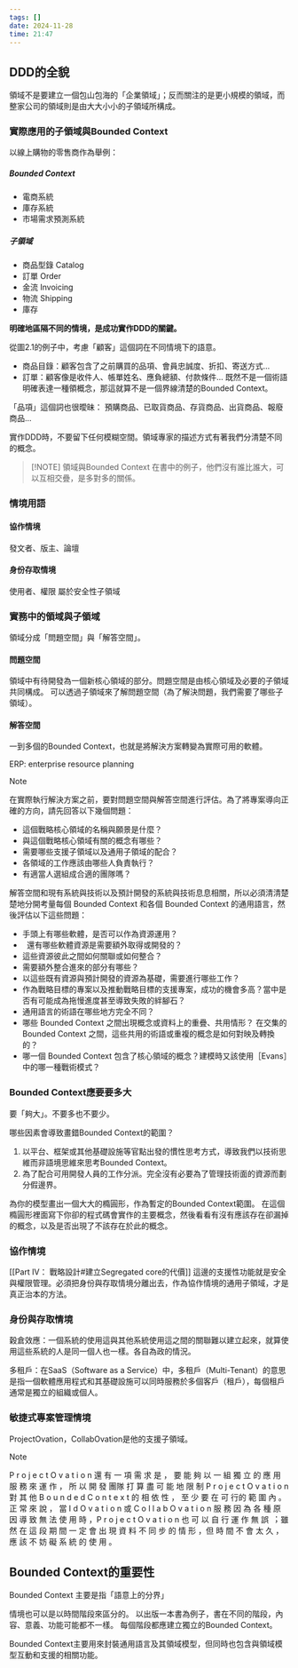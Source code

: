 ```yaml
---
tags: []
date: 2024-11-28
time: 21:47
---
```

## DDD的全貌
領域不是要建立一個包山包海的「企業領域」；反而關注的是更小規模的領域，而整家公司的領域則是由大大小小的子領域所構成。

### 實際應用的子領域與Bounded Context
以線上購物的零售商作為舉例：
##### Bounded Context
- 電商系統
- 庫存系統
- 市場需求預測系統
##### 子領域
- 商品型錄 Catalog
- 訂單 Order
- 金流 Invoicing
- 物流 Shipping
- 庫存

**明確地區隔不同的情境，是成功實作DDD的關鍵。**

從圖2.1的例子中，考慮「顧客」這個詞在不同情境下的語意。
- 商品目錄：顧客包含了之前購買的品項、會員忠誠度、折扣、寄送方式...
- 訂單：顧客像是收件人、帳單姓名、應負總額、付款條件...
既然不是一個術語明確表達一種領概念，那這就算不是一個界線清楚的Bounded Context。

「品項」這個詞也很曖昧：
預購商品、已取貨商品、存貨商品、出貨商品、報廢商品...

實作DDD時，不要留下任何模糊空間。領域專家的描述方式有著我們分清楚不同的概念。


> [!NOTE] 領域與Bounded Context
> 在書中的例子，他們沒有誰比誰大，可以互相交疊，是多對多的關係。

### 情境用語
#### 協作情境
發文者、版主、論壇
#### 身份存取情境
使用者、權限
屬於安全性子領域



### 實務中的領域與子領域

領域分成「問題空間」與「解答空間」。
#### 問題空間
領域中有待開發為一個新核心領域的部分。問題空間是由核心領域及必要的子領域共同構成。
可以透過子領域來了解問題空間（為了解決問題，我們需要了哪些子領域）。

#### 解答空間
一到多個的Bounded Context，也就是將解決方案轉變為實際可用的軟體。

ERP: enterprise resource planning

> [!NOTE]
> 在實際執行解決方案之前，要對問題空間與解答空間進行評估。為了將專案導向正確的方向，請先回答以下幾個問題：
> - 這個戰略核心領域的名稱與願景是什麼？
> - 與這個戰略核心領域有關的概念有哪些？
> - 需要哪些支援子領域以及通用子領域的配合？
> - 各領域的工作應該由哪些人負責執行？
> - 有適當人選組成合適的團隊嗎？
> 
> 解答空間和現有系統與技術以及預計開發的系統與技術息息相關，所以必須清清楚楚地分開考量每個 Bounded Context 和各個 Bounded Context 的通用語言，然後評估以下這些問題：
> - 手頭上有哪些軟體，是否可以作為資源運用？
> -   還有哪些軟體資源是需要額外取得或開發的？
> - 這些資源彼此之間如何關聯或如何整合？
> - 需要額外整合進來的部分有哪些？
> - 以這些既有資源與預計開發的資源為基礎，需要進行哪些工作？
> - 作為戰略目標的專案以及推動戰略目標的支援專案，成功的機會多高？當中是否有可能成為拖慢進度甚至導致失敗的絆腳石？
> - 通用語言的術語在哪些地方完全不同？  
> - 哪些 Bounded Context 之間出現概念或資料上的重疊、共用情形？  在交集的Bounded Context 之間，這些共用的術語或重複的概念是如何對映及轉換的？
> - 哪一個 Bounded Context 包含了核心領域的概念？建模時又該使用［Evans］中的哪一種戰術模式？

### Bounded Context應要要多大
要「夠大」。不要多也不要少。

哪些因素會導致畫錯Bounded Context的範圍？
1. 以平台、框架或其他基礎設施等官點出發的慣性思考方式，導致我們以技術思維而非語境思維來思考Bounded Context。
2. 為了配合可用開發人員的工作分派。完全沒有必要為了管理技術面的資源而劃分假邊界。

為你的模型畫出一個大大的橢圓形，作為暫定的Bounded Context範圍。
在這個橢圓形裡面寫下你卻的程式碼會實作的主要概念，然後看看有沒有應該存在卻漏掉的概念，以及是否出現了不該存在於此的概念。

### 協作情境

[[Part IV： 戰略設計#建立Segregated core的代價]]
這邊的支援性功能就是安全與權限管理。必須把身份與存取情境分離出去，作為協作情境的通用子領域，才是真正治本的方法。

### 身份與存取情境

穀倉效應：一個系統的使用這與其他系統使用這之間的關聯難以建立起來，就算使用這些系統的人是同一個人也一樣。各自為政的情況。

多租戶：在SaaS（Software as a Service）中，多租戶（Multi-Tenant）的意思是指一個軟體應用程式和其基礎設施可以同時服務於多個客戶（租戶），每個租戶通常是獨立的組織或個人。

### 敏捷式專案管理情境
ProjectOvation，CollabOvation是他的支援子領域。

> [!NOTE]
> P r o j e c t O v a t i o n 還 有 ⼀ 項 需 求 是 ， 要 能 夠 以 ⼀ 組 獨 ⽴ 的 應 ⽤ 服 務 來 運 作 ， 所 以 開 發 團隊 打 算 盡 可 能 地 限 制 P r o j e c t O v a t i o n 對 其 他 B o u n d e d C o n t e x t 的 相 依 性 ， 至 少 要 在 可 ⾏的 範 圍 內 。 正 常 來 說 ， 當 I d O v a t i o n 或 C o l l a b O v a t i o n 服 務 因 為 各 種 原 因 導 致 無 法 使 ⽤ 時 ，P r o j e c t O v a t i o n 也 可 以 ⾃ ⾏ 運 作 無 誤 ︔ 雖 然 在 這 段 期 間 ⼀ 定 會 出 現 資 料 不 同 步 的 情 形 ，但 時 間 不 會 太 久 ， 應 該 不 妨 礙 系 統 的 使 ⽤ 。

## Bounded Context的重要性
Bounded Context 主要是指「語意上的分界」

情境也可以是以時間階段來區分的。
以出版一本書為例子，書在不同的階段，內容、意義、功能可能都不一樣。
每個階段都應建立獨立的Bounded Context。

Bounded Context主要用來封裝通用語言及其領域模型，但同時也包含與領域模型互動和支援的相關功能。

